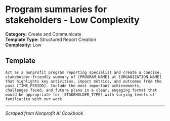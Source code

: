 # Program summaries for stakeholders - Low Complexity

**Category:** Create and Communicate  
**Template Type:** Structured Report Creation  
**Complexity:** Low

## Template

```
Act as a nonprofit program reporting specialist and create a concise, stakeholder-friendly summary of [PROGRAM_NAME] at [ORGANIZATION_NAME] that highlights key activities, impact metrics, and outcomes from the past [TIME_PERIOD]. Include the most important achievements, challenges faced, and future plans in a clear, engaging format that would be appropriate for [STAKEHOLDER_TYPE] with varying levels of familiarity with our work.
```

---
*Scraped from Nonprofit AI Cookbook*
